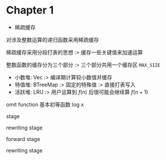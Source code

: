 # Chapter 1

- 稀疏缓存

对涉及整数运算的递归函数采用稀疏缓存

稀疏缓存采用分段打表的思想 :> 缓存一些关键值来加速运算

整数函数的缓存分为三个部分 :> 三个部分共用一个缓存区 `MAX_SIZE`
- 小数堆: Vec :> 编译期计算较小数值并缓存
- 特值堆: BTreeMap :> 固定的特殊值 :> 直接打表写入
- 活跃堆: LRU :> 用户运算到 $f(n)$ 后很可能会继续算 $f(n+1)$



omit function
基本初等函数
log x




stage

rewriting stage

forward stage

rewriting stage